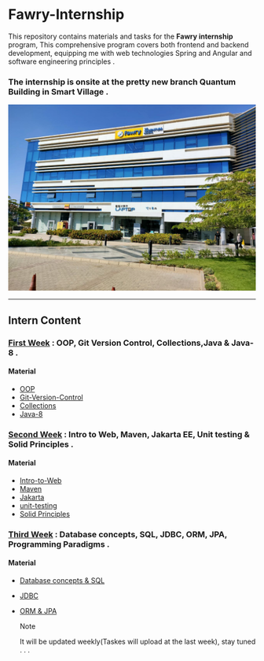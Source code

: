 # Fawry-Internship

This repository contains materials and tasks for the **Fawry internship** program, This comprehensive program covers both frontend and backend development, equipping me with web technologies Spring and Angular and software engineering principles .

### The internship is onsite at the pretty new branch Quantum Building in Smart Village .

![building image](./images/build.jpg)

---

## Intern Content

### [First Week](./Week02/) : OOP, Git Version Control, Collections,Java & Java-8 .

#### Material

- [OOP](https://www.youtube.com/watch?v=FaaM6uVbuJM&list=PLCInYL3l2AagY7fFlhCrjpLiIFybW3yQv&pp=iAQB)
- [Git-Version-Control](https://youtu.be/Q6G-J54vgKc?si=mPa_ty8SLz_CqrN0)
- [Collections](https://www.javatpoint.com/collections-in-java)
- [Java-8](https://www.youtube.com/watch?v=1OpAgZvYXLQ)

### [Second Week](./Week02/) : Intro to Web, Maven, Jakarta EE, Unit testing & Solid Principles .

#### Material

- [Intro-to-Web](https://www.youtube.com/watch?v=iYM2zFP3Zn0)
- [Maven](https://youtu.be/Xatr8AZLOsE?si=3RnVwwIRkihViC7r)
- [Jakarta](https://www.youtube.com/watch?v=AJxBg90HM4s&list=PLPZy-hmwOdEXGQAlmUVdIdM3GVinPLLA3)
- [unit-testing](https://youtu.be/vZm0lHciFsQ?si=FtgmGlLefQSrCAQA)
- [Solid Principles](https://youtu.be/MrDYsFbtFZM?si=tLnjMZopxGM5d8-T)

### [Third Week](./Week03/) : Database concepts, SQL, JDBC, ORM, JPA, Programming Paradigms .

#### Material

- [Database concepts & SQL](https://www.youtube.com/playlist?list=PLSGEGD0dbMKrvd5ppnyFLm7q3xEH97T-t)
- [JDBC](https://youtu.be/CJjHdchLY9Y?si=MHa1pZEI2LmU4BHr)
- [ORM & JPA](https://youtu.be/8SGI_XS5OPw?si=qpy7AV3_oDuYJC6v)

  > [!NOTE]
  > It will be updated weekly(Taskes will upload at the last week), stay tuned . . .
